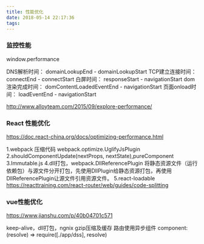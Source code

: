 ```yaml
---
title: 性能优化
date: 2018-05-14 22:17:36
tags:
---
```


### 监控性能
window.performance

DNS解析时间： domainLookupEnd - domainLookupStart
TCP建立连接时间： connectEnd - connectStart
白屏时间： responseStart - navigationStart
dom渲染完成时间： domContentLoadedEventEnd - navigationStart
页面onload时间： loadEventEnd - navigationStart

http://www.alloyteam.com/2015/09/explore-performance/

### React 性能优化
https://doc.react-china.org/docs/optimizing-performance.html

1.webpack 压缩代码  webpack.optimize.UglifyJsPlugin
2.shouldComponentUpdate(nextProps, nextState),pureComponent
3.Immutable.js
4.dll打包，webpack.DllReferencePlugin
将静态资源文件（运行依赖包）与源文件分开打包，先使用DllPlugin给静态资源打包，再使用DllReferencePlugin让源文件引用资源文件。
5.react-loadable  https://reacttraining.com/react-router/web/guides/code-splitting

### vue性能优化
https://www.jianshu.com/p/40b04701c571

keep-alive，dll打包，ngnix gzip压缩及缓存
路由使用异步组件
component: (resolve) => require([./app/dss], resolve)

